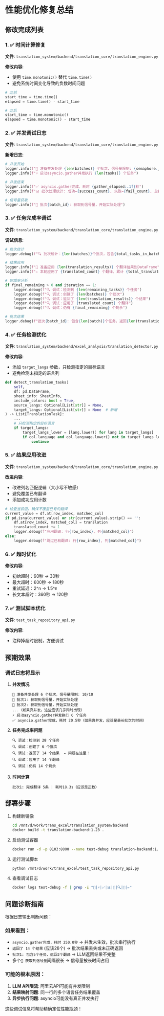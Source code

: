 # 性能优化修复总结

## 修改完成列表

### 1. ✅ 时间计算修复
**文件**: `translation_system/backend/translation_core/translation_engine.py`

**修改内容**:
- 使用 `time.monotonic()` 替代 `time.time()`
- 避免系统时间变化导致的负数时间问题

```python
# 之前
start_time = time.time()
elapsed = time.time() - start_time

# 之后
start_time = time.monotonic()
elapsed = time.monotonic() - start_time
```

### 2. ✅ 并发调试日志
**文件**: `translation_system/backend/translation_core/translation_engine.py`

**新增日志**:
```python
# 并发开始
logger.info(f"🚀 准备并发处理 {len(batches)} 个批次，信号量限制: {semaphore._value}/{semaphore._initial_value}")
logger.info(f"⚡ 启动asyncio.gather并发执行 {len(tasks)} 个任务")

# 并发结束
logger.info(f"✅ asyncio.gather完成，耗时 {gather_elapsed:.1f}秒")
logger.info(f"📊 批次处理统计: 成功={success_count}, 失败={fail_count}, 总结果数={len(translation_results)}")

# 信号量获取
logger.info(f"🔐 批次{batch_id}: 获取到信号量，开始实际处理")
```

### 3. ✅ 任务完成率调试
**文件**: `translation_system/backend/translation_core/translation_engine.py`

**调试信息**:
```python
# 批次统计
logger.debug(f"🔍 批次统计：{len(batches)}个批次，包含{total_tasks_in_batches}个任务，覆盖{len(unique_rows)}个唯一行")

# 结果应用
logger.info(f"📝 准备应用 {len(translation_results)} 个翻译结果到DataFrame")
logger.info(f"✏️ 本轮应用了 {translated_count} 个翻译，累计 {total_translated} 个")

# 完成率分析
if final_remaining > 0 and iteration == 1:
    logger.debug(f"🔍 调试：检测到 {len(remaining_tasks)} 个任务")
    logger.debug(f"🔍 调试：创建了 {len(batches)} 个批次")
    logger.debug(f"🔍 调试：返回了 {len(translation_results)} 个结果")
    logger.debug(f"🔍 调试：应用了 {translated_count} 个翻译")
    logger.debug(f"🔍 调试：仍有 {final_remaining} 个剩余")

# 批次结果
logger.debug(f"批次{batch_id}: 包含{len(batch)}个任务，返回{len(translations)}个翻译，生成{len(batch_results)}个结果")
```

### 4. ✅ 任务检测优化
**文件**: `translation_system/backend/excel_analysis/translation_detector.py`

**修改内容**:
- 添加 `target_langs` 参数，只检测指定的目标语言
- 避免检测未指定的语言列

```python
def detect_translation_tasks(
    self,
    df: pd.DataFrame,
    sheet_info: SheetInfo,
    include_colors: bool = True,
    source_langs: Optional[List[str]] = None,
    target_langs: Optional[List[str]] = None  # 新增
) -> List[TranslationTask]:
    ...
    # 只检测指定的目标语言
    if target_langs:
        target_langs_lower = [lang.lower() for lang in target_langs]
        if col.language and col.language.lower() not in target_langs_lower:
            continue
```

### 5. ✅ 结果应用改进
**文件**: `translation_system/backend/translation_core/translation_engine.py`

**改进内容**:
- 改进列名匹配逻辑（大小写不敏感）
- 避免覆盖已有翻译
- 添加成功应用计数

```python
# 检查当前值，确保不覆盖已有的翻译
current_value = df.at[row_index, matched_col]
if pd.isna(current_value) or str(current_value).strip() == '':
    df.at[row_index, matched_col] = translation
    translated_count += 1
    logger.debug(f"应用翻译: 行{row_index}, 列{matched_col}")
else:
    logger.debug(f"跳过已有翻译: 行{row_index}, 列{matched_col}")
```

### 6. ✅ 超时优化
**修改内容**:
- 初始超时：90秒 → 30秒
- 最大超时：600秒 → 180秒
- 重试延迟：2^n → 1.5^n
- 长文本超时：360秒 → 120秒

### 7. ✅ 测试脚本优化
**文件**: `test_task_repository_api.py`

**修改内容**:
- 注释掉超时限制，方便调试

## 预期效果

### 调试日志将显示

1. **并发情况**
   ```
   🚀 准备并发处理 6 个批次，信号量限制: 10/10
   🔐 批次1: 获取到信号量，开始实际处理
   🔐 批次2: 获取到信号量，开始实际处理
   ...（如果真并发，这些应该几乎同时出现）
   ⚡ 启动asyncio.gather并发执行 6 个任务
   ✅ asyncio.gather完成，耗时 20.5秒（如果真并发，应该是最长批次的时间）
   ```

2. **任务完成率问题**
   ```
   🔍 调试：检测到 28 个任务
   🔍 调试：创建了 6 个批次
   🔍 调试：返回了 14 个结果  ← 问题在这里！
   🔍 调试：应用了 14 个翻译
   🔍 调试：仍有 14 个剩余
   ```

3. **时间计算**
   ```
   批次1: 完成翻译 5条 | 耗时18.3s（应该是正数）
   ```

## 部署步骤

1. 构建新镜像
   ```bash
   cd /mnt/d/work/trans_excel/translation_system/backend
   docker build -t translation-backend:1.23 .
   ```

2. 启动测试容器
   ```bash
   docker run -d -p 8103:8000 --name test-debug translation-backend:1.23
   ```

3. 运行测试脚本
   ```bash
   python /mnt/d/work/trans_excel/test_task_repository_api.py
   ```

4. 查看调试日志
   ```bash
   docker logs test-debug -f | grep -E "🚀|⚡|✅|📊|🔐|🔍|📝|✏️"
   ```

## 问题诊断指南

根据日志输出判断问题：

### 如果看到：
- `asyncio.gather完成，耗时 250.0秒` → 并发未生效，批次串行执行
- `返回了 14 个结果` (应该28个) → 批次结果丢失或未正确返回
- `批次1: 包含5个任务，返回2个翻译` → LLM返回结果不完整
- 多个`🔐 获取到信号量`间隔很长 → 信号量被长时间占用

### 可能的根本原因：
1. **LLM API限流**: 阿里云API可能有并发限制
2. **结果映射问题**: 同一行的多个语言任务结果覆盖
3. **异步执行问题**: asyncio可能没有真正并发执行

这些调试信息将帮助精确定位性能瓶颈！